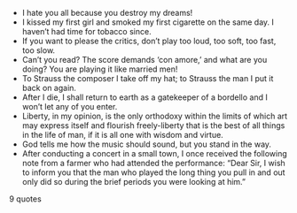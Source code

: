  - I hate you all because you destroy my dreams!
 - I kissed my first girl and smoked my first cigarette on the same day. I haven’t had time for tobacco since.
 - If you want to please the critics, don’t play too loud, too soft, too fast, too slow.
 - Can’t you read? The score demands ‘con amore,’ and what are you doing? You are playing it like married men!
 - To Strauss the composer I take off my hat; to Strauss the man I put it back on again.
 - After I die, I shall return to earth as a gatekeeper of a bordello and I won’t let any of you enter.
 - Liberty, in my opinion, is the only orthodoxy within the limits of which art may express itself and flourish freely-liberty that is the best of all things in the life of man, if it is all one with wisdom and virtue.
 - God tells me how the music should sound, but you stand in the way.
 - After conducting a concert in a small town, I once received the following note from a farmer who had attended the performance: “Dear Sir, I wish to inform you that the man who played the long thing you pull in and out only did so during the brief periods you were looking at him.”

9 quotes